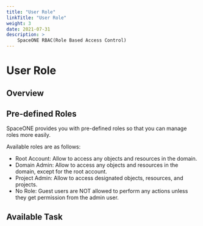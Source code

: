 ```yaml
---
title: "User Role"
linkTitle: "User Role"
weight: 3
date: 2021-07-31
description: >
    SpaceONE RBAC(Role Based Access Control)
---
```


# User Role

## Overview


## Pre-defined Roles

SpaceONE provides you with pre-defined roles so that you can manage roles more easily.

Available roles are as follows:

* Root Account: Allow to access any objects and resources in the domain. 
* Domain Admin: Allow to access any objects and resources in the domain, except for the root account.
* Project Admin: Allow to access designated objects, resources, and projects.
* No Role: Guest users are NOT allowed to perform any actions unless they get permission from the admin user.






## Available Task 



